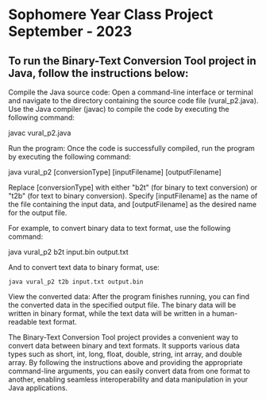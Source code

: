 # Sophomere Year Class Project September - 2023


## To run the Binary-Text Conversion Tool project in Java, follow the instructions below:

Compile the Java source code: Open a command-line interface or terminal and navigate to the directory containing the source code file (vural_p2.java). Use the Java compiler (javac) to compile the code by executing the following command:

javac vural_p2.java

Run the program: Once the code is successfully compiled, run the program by executing the following command:


java vural_p2 [conversionType] [inputFilename] [outputFilename]

Replace [conversionType] with either "b2t" (for binary to text conversion) or "t2b" (for text to binary conversion). Specify [inputFilename] as the name of the file containing the input data, and [outputFilename] as the desired name for the output file.

For example, to convert binary data to text format, use the following command:



java vural_p2 b2t input.bin output.txt

And to convert text data to binary format, use:


    java vural_p2 t2b input.txt output.bin

View the converted data: After the program finishes running, you can find the converted data in the specified output file. The binary data will be written in binary format, while the text data will be written in a human-readable text format.

The Binary-Text Conversion Tool project provides a convenient way to convert data between binary and text formats. It supports various data types such as short, int, long, float, double, string, int array, and double array. By following the instructions above and providing the appropriate command-line arguments, you can easily convert data from one format to another, enabling seamless interoperability and data manipulation in your Java applications.
